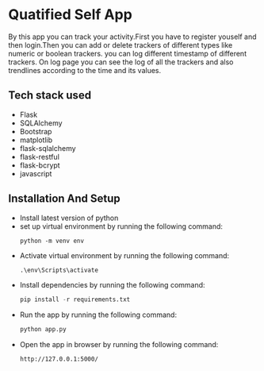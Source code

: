 # Quatified Self App
By this app you can track your activity.First you have to register youself and then login.Then you can add or delete trackers of different types like numeric or boolean trackers. you can log different timestamp of different trackers.
On log page you can see the log of all the trackers and also trendlines according to the time and its values.

## Tech stack used
- Flask
- SQLAlchemy
- Bootstrap
- matplotlib
- flask-sqlalchemy
- flask-restful
- flask-bcrypt
- javascript

## Installation And Setup
- Install latest version of python
- set up virtual environment by running the following command:
    ```
    python -m venv env
    ```
- Activate virtual environment by running the following command:
    ```python
    .\env\Scripts\activate
    ```
- Install dependencies by running the following command:
    ```python
    pip install -r requirements.txt
    ```
- Run the app by running the following command:
    ```python
    python app.py
    ```
- Open the app in browser by running the following command:
    ```
    http://127.0.0.1:5000/
    ```



